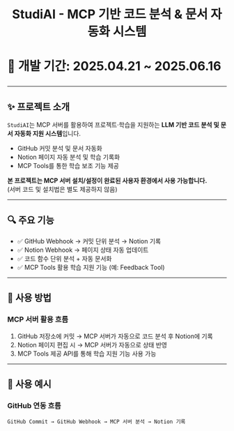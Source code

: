 <h1 align="center">StudiAI - MCP 기반 코드 분석 & 문서 자동화 시스템<h1>

**📅 개발 기간:** 2025.04.21 ~ 2025.06.16  

---

## ✨ 프로젝트 소개

`StudiAI`는 MCP 서버를 활용하여 프로젝트·학습을 지원하는 **LLM 기반 코드 분석 및 문서 자동화 지원 시스템**입니다.

- GitHub 커밋 분석 및 문서 자동화
- Notion 페이지 자동 분석 및 학습 기록화
- MCP Tools를 통한 학습 보조 기능 제공

**본 프로젝트는 MCP 서버 설치/설정이 완료된 사용자 환경에서 사용 가능합니다.**  
(서버 코드 및 설치법은 별도 제공하지 않음)

---

## 🔍 주요 기능

- ✅ GitHub Webhook → 커밋 단위 분석 → Notion 기록
- ✅ Notion Webhook → 페이지 상태 자동 업데이트
- ✅ 코드 함수 단위 분석 + 자동 문서화
- ✅ MCP Tools 활용 학습 지원 기능 (예: Feedback Tool)

---

## 🚀 사용 방법

### MCP 서버 활용 흐름

1. GitHub 저장소에 커밋 → MCP 서버가 자동으로 코드 분석 후 Notion에 기록
2. Notion 페이지 편집 시 → MCP 서버가 자동으로 상태 반영
3. MCP Tools 제공 API를 통해 학습 지원 기능 사용 가능

---

## 📄 사용 예시

### GitHub 연동 흐름

```text
GitHub Commit → GitHub Webhook → MCP 서버 분석 → Notion 기록
